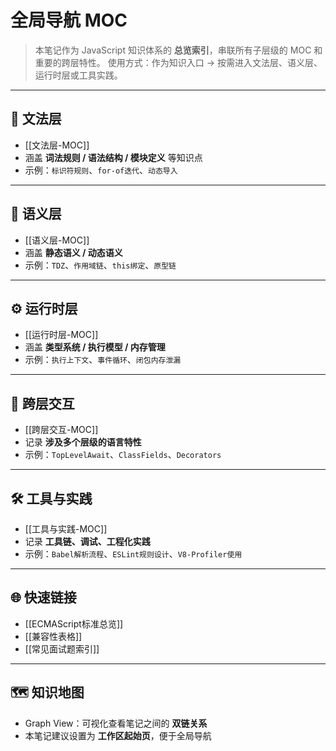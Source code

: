 # 全局导航 MOC

> 本笔记作为 JavaScript 知识体系的 **总览索引**，串联所有子层级的 MOC 和重要的跨层特性。
> 使用方式：作为知识入口 → 按需进入文法层、语义层、运行时层或工具实践。

---

## 📖 文法层

* [[文法层-MOC]]
* 涵盖 **词法规则 / 语法结构 / 模块定义** 等知识点
* 示例：`标识符规则`、`for-of迭代`、`动态导入`

---

## 🧩 语义层

* [[语义层-MOC]]
* 涵盖 **静态语义 / 动态语义**
* 示例：`TDZ`、`作用域链`、`this绑定`、`原型链`

---

## ⚙️ 运行时层

* [[运行时层-MOC]]
* 涵盖 **类型系统 / 执行模型 / 内存管理**
* 示例：`执行上下文`、`事件循环`、`闭包内存泄漏`

---

## 🔗 跨层交互

* [[跨层交互-MOC]]
* 记录 **涉及多个层级的语言特性**
* 示例：`TopLevelAwait`、`ClassFields`、`Decorators`

---

## 🛠 工具与实践

* [[工具与实践-MOC]]
* 记录 **工具链、调试、工程化实践**
* 示例：`Babel解析流程`、`ESLint规则设计`、`V8-Profiler使用`

---

## 🌐 快速链接

* [[ECMAScript标准总览]]
* [[兼容性表格]]
* [[常见面试题索引]]

---

## 🗺 知识地图

* Graph View：可视化查看笔记之间的 **双链关系**
* 本笔记建议设置为 **工作区起始页**，便于全局导航
